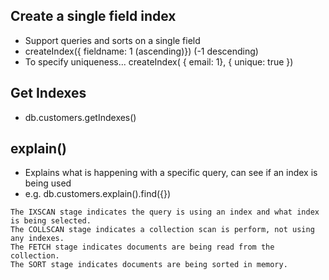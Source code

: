 ## Create a single field index

-   Support queries and sorts on a single field
-   createIndex({ fieldname: 1 (ascending)}) (-1 descending)
-   To specify uniqueness... createIndex( { email: 1}, { unique: true })

## Get Indexes

-   db.customers.getIndexes()

## explain()

-   Explains what is happening with a specific query, can see if an index is
    being used
-   e.g. db.customers.explain().find({})

```
The IXSCAN stage indicates the query is using an index and what index is being selected.
The COLLSCAN stage indicates a collection scan is perform, not using any indexes.
The FETCH stage indicates documents are being read from the collection.
The SORT stage indicates documents are being sorted in memory.
```
